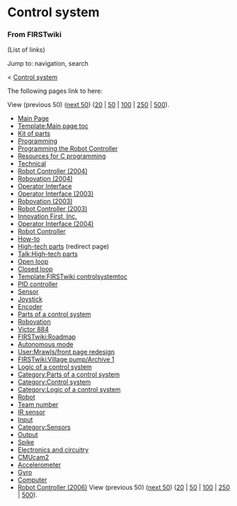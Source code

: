# Control system

### From FIRSTwiki

(List of links)

Jump to: navigation, search

&lt; [Control system](/index.php?title=Control_system&redirect=no "Control
system" )  

The following pages link to here:

View (previous 50) ([next
50](/index.php?title=Special:Whatlinkshere/Control_system&limit=50&from=5749
"Special:Whatlinkshere/Control system" ))
([20](/index.php?title=Special:Whatlinkshere/Control_system&limit=20&from=0
"Special:Whatlinkshere/Control system" ) |
[50](/index.php?title=Special:Whatlinkshere/Control_system&limit=50&from=0
"Special:Whatlinkshere/Control system" ) |
[100](/index.php?title=Special:Whatlinkshere/Control_system&limit=100&from=0
"Special:Whatlinkshere/Control system" ) |
[250](/index.php?title=Special:Whatlinkshere/Control_system&limit=250&from=0
"Special:Whatlinkshere/Control system" ) |
[500](/index.php?title=Special:Whatlinkshere/Control_system&limit=500&from=0
"Special:Whatlinkshere/Control system" )).

  * [Main Page](Main_Page "Main Page" )
  * [Template:Main page toc](Template:Main_page_toc "Template:Main page toc" )
  * [Kit of parts](Kit_of_parts "Kit of parts" )
  * [Programming](Programming "Programming" )
  * [Programming the Robot Controller](Programming_the_Robot_Controller "Programming the Robot Controller" )
  * [Resources for C programming](Resources_for_C_programming "Resources for C programming" )
  * [Technical](Technical "Technical" )
  * [Robot Controller (2004)](Robot_Controller_%282004%29 "Robot Controller \(2004\)" )
  * [Robovation (2004)](Robovation_%282004%29 "Robovation \(2004\)" )
  * [Operator Interface](Operator_Interface "Operator Interface" )
  * [Operator Interface (2003)](Operator_Interface_%282003%29 "Operator Interface \(2003\)" )
  * [Robovation (2003)](Robovation_%282003%29 "Robovation \(2003\)" )
  * [Robot Controller (2003)](Robot_Controller_%282003%29 "Robot Controller \(2003\)" )
  * [Innovation First, Inc.](Innovation_First%2C_Inc. "Innovation First, Inc." )
  * [Operator Interface (2004)](Operator_Interface_%282004%29 "Operator Interface \(2004\)" )
  * [Robot Controller](Robot_Controller "Robot Controller" )
  * [How-to](How-to "How-to" )
  * [High-tech parts](/index.php?title=High-tech_parts&redirect=no "High-tech parts" ) (redirect page) 
  * [Talk:High-tech parts](Talk:High-tech_parts "Talk:High-tech parts" )
  * [Open loop](Open_loop "Open loop" )
  * [Closed loop](Closed_loop "Closed loop" )
  * [Template:FIRSTwiki controlsystemtoc](Template:FIRSTwiki_controlsystemtoc "Template:FIRSTwiki controlsystemtoc" )
  * [PID controller](PID_controller "PID controller" )
  * [Sensor](Sensor "Sensor" )
  * [Joystick](Joystick "Joystick" )
  * [Encoder](Encoder "Encoder" )
  * [Parts of a control system](Parts_of_a_control_system "Parts of a control system" )
  * [Robovation](Robovation "Robovation" )
  * [Victor 884](Victor_884 "Victor 884" )
  * [FIRSTwiki:Roadmap](FIRSTwiki:Roadmap "FIRSTwiki:Roadmap" )
  * [Autonomous mode](Autonomous_mode "Autonomous mode" )
  * [User:Mrawls/front page redesign](User:Mrawls/front_page_redesign "User:Mrawls/front page redesign" )
  * [FIRSTwiki:Village pump/Archive 1](FIRSTwiki:Village_pump/Archive_1 "FIRSTwiki:Village pump/Archive 1" )
  * [Logic of a control system](Logic_of_a_control_system "Logic of a control system" )
  * [Category:Parts of a control system](Category:Parts_of_a_control_system "Category:Parts of a control system" )
  * [Category:Control system](Category:Control_system "Category:Control system" )
  * [Category:Logic of a control system](Category:Logic_of_a_control_system "Category:Logic of a control system" )
  * [Robot](Robot "Robot" )
  * [Team number](Team_number "Team number" )
  * [IR sensor](IR_sensor "IR sensor" )
  * [Input](Input "Input" )
  * [Category:Sensors](Category:Sensors "Category:Sensors" )
  * [Output](Output "Output" )
  * [Spike](Spike "Spike" )
  * [Electronics and circuitry](Electronics_and_circuitry "Electronics and circuitry" )
  * [CMUcam2](CMUcam2 "CMUcam2" )
  * [Accelerometer](Accelerometer "Accelerometer" )
  * [Gyro](Gyro "Gyro" )
  * [Computer](Computer "Computer" )
  * [Robot Controller (2006)](Robot_Controller_%282006%29 "Robot Controller \(2006\)" )
View (previous 50) ([next
50](/index.php?title=Special:Whatlinkshere/Control_system&limit=50&from=5749
"Special:Whatlinkshere/Control system" ))
([20](/index.php?title=Special:Whatlinkshere/Control_system&limit=20&from=0
"Special:Whatlinkshere/Control system" ) |
[50](/index.php?title=Special:Whatlinkshere/Control_system&limit=50&from=0
"Special:Whatlinkshere/Control system" ) |
[100](/index.php?title=Special:Whatlinkshere/Control_system&limit=100&from=0
"Special:Whatlinkshere/Control system" ) |
[250](/index.php?title=Special:Whatlinkshere/Control_system&limit=250&from=0
"Special:Whatlinkshere/Control system" ) |
[500](/index.php?title=Special:Whatlinkshere/Control_system&limit=500&from=0
"Special:Whatlinkshere/Control system" )).

